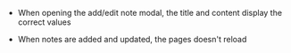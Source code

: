 - When opening the add/edit note modal, the title and content display the correct values

- When notes are added and updated, the pages doesn't reload
